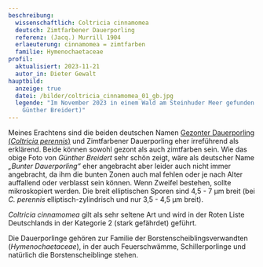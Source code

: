 ```yaml
---
beschreibung:
  wissenschaftlich: Coltricia cinnamomea
  deutsch: Zimtfarbener Dauerporling
  referenz: (Jacq.) Murrill 1904
  erlaeuterung: cinnamomea = zimtfarben
  familie: Hymenochaetaceae
profil:
  aktualisiert: 2023-11-21
  autor_in: Dieter Gewalt
hauptbild:
  anzeige: true
  datei: /bilder/coltricia_cinnamomea_01_gb.jpg
  legende: "Im November 2023 in einem Wald am Steinhuder Meer gefunden (Foto:
    Günther Breidert)"
---
```

Meines Erachtens sind die beiden deutschen Namen [Gezonter Dauerporling (*Coltricia perennis*)](/pilze/coltricia-perennis-gezonter-dauerporling) und Zimtfarbener Dauerporling eher irreführend als erklärend. Beide können sowohl gezont als auch zimtfarben sein. Wie das obige Foto von *Günther Breidert* sehr schön zeigt, wäre als deutscher Name *„Bunter Dauerporling“* eher angebracht aber leider auch nicht immer angebracht, da ihm die bunten Zonen auch mal fehlen oder je nach Alter auffallend oder verblasst sein können. Wenn Zweifel bestehen, sollte mikroskopiert werden. Die breit elliptischen Sporen sind 4,5 - 7 µm breit (bei *C. perennis* elliptisch-zylindrisch und nur 3,5 - 4,5 µm breit).   

*Coltricia cinnamomea* gilt als sehr seltene Art und wird in der Roten Liste Deutschlands in der Kategorie 2 (stark gefährdet) geführt. 

Die Dauerporlinge gehören zur Familie der Borstenscheiblingsverwandten (*Hymenochaetaceae*), in der auch Feuerschwämme, Schillerporlinge und natürlich die Borstenscheiblinge stehen.